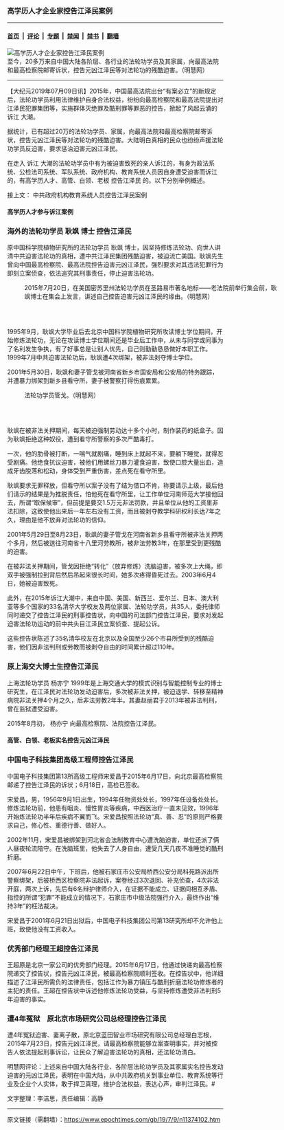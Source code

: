 ### 高学历人才企业家控告江泽民案例

---

#### [首页](../../../..?n11374102) &nbsp;|&nbsp; [评论](../../../../../epoch-comment?n11374102) &nbsp;|&nbsp; [专题](../../../../../epoch-special?n11374102) &nbsp;|&nbsp; [禁闻](../../../../../epoch-news?n11374102) &nbsp;|&nbsp; [禁书](../../../../../books?n11374102) &nbsp;|&nbsp; [翻墙](https://github.com/gfw-breaker/nogfw/blob/master/README.md?n11374102)


<div><img alt="高学历人才企业家控告江泽民案例" class="attachment-djy_600_400 size-djy_600_400 wp-post-image" src="https://i.epochtimes.com/assets/uploads/2019/07/20170806193250-DIADF-28f4gh67-1.jpg"/>
<div class="caption">
 至今，20多万来自中国大陆各阶层、各行业的法轮功学员及其家属，向最高法院和最高检察院邮寄诉状，控告元凶江泽民等对法轮功的残酷迫害。（明慧网）
</div></div><hr/><div class="post_content" id="artbody" itemprop="articleBody">
 <!-- article content begin -->
 <p>
  【大纪元2019年07月09日讯】2015年，中国最高法院出台“有案必立”的新规定后，法轮功学员利用法律维护自身合法权益，纷纷向最高检察院和最高法院提出对江泽民犯罪集团等，实施群体灭绝罪及酷刑罪等罪恶的控告，掀起了风起云涌的
  <ok href="https://www.epochtimes.com/gb/tag/%E8%AF%89%E6%B1%9F.html">
   诉江
  </ok>
  大潮。
 </p>
 <p>
  据统计，已有超过20万的法轮功学员、家属，向最高法院和最高检察院邮寄诉状，控告元凶江泽民等对法轮功的残酷迫害。大陆明白真相的民众也纷纷声援法轮功学员反迫害，要求惩治迫害元凶江泽民。
 </p>
 <p>
  在走入
  <ok href="https://www.epochtimes.com/gb/tag/%E8%AF%89%E6%B1%9F.html">
   诉江
  </ok>
  大潮的法轮功学员中有为被迫害致死的亲人诉江的，有身为政法系统、公检法司系统、军队系统、政府机构、教育系统人员因自身遭受迫害而诉江的，有高学历人才、高管、白领、老板
  <ok href="https://www.epochtimes.com/gb/tag/%E6%8E%A7%E5%91%8A%E6%B1%9F%E6%B3%BD%E6%B0%91.html">
   控告江泽民
  </ok>
  的。以下分别举例概述。
 </p>
 <p>
  接上文：
  <ok href="https://www.epochtimes.com/gb/19/7/8/n11371857.htm">
   中共政府机构教育系统人员控告江泽民案例
  </ok>
 </p>
 <h4>
  <b>
   高学历人才参与诉江案例
  </b>
 </h4>
 <h3>
  <b>
   海外的法轮功学员
   <ok href="https://www.epochtimes.com/gb/tag/%E8%80%BF%E9%A3%92.html">
    耿飒
   </ok>
   博士
   <ok href="https://www.epochtimes.com/gb/tag/%E6%8E%A7%E5%91%8A%E6%B1%9F%E6%B3%BD%E6%B0%91.html">
    控告江泽民
   </ok>
  </b>
 </h3>
 <p>
  原中国科学院植物研究所的法轮功学员
  <ok href="https://www.epochtimes.com/gb/tag/%E8%80%BF%E9%A3%92.html">
   耿飒
  </ok>
  博士，因坚持修炼法轮功、向世人讲清中共迫害法轮功的真相，遭中共江泽民集团残酷迫害，被迫流亡美国。耿飒先生曾向中国最高检察院、最高法院控告迫害元凶江泽民，强烈要求对其违法犯罪行为即刻立案侦查，依法追究其刑事责任，停止迫害法轮功。
 </p>
 <figure aria-describedby="caption-attachment-11374473" class="wp-caption aligncenter" id="attachment_11374473" style="width: 600px">
  <ok href="https://i.epochtimes.com/assets/uploads/2019/07/2015-7-22-minghui-falun-gong-stlouis-01.jpg" target="_blank">
   <img alt="" class="wp-image-11374473 size-large" src="https://i.epochtimes.com/assets/uploads/2019/07/2015-7-22-minghui-falun-gong-stlouis-01-600x400.jpg"/>
  </ok>
  <br/><figcaption class="wp-caption-text" id="caption-attachment-11374473">
   2015年7月20日，在美国密苏里州法轮功学员在圣路易市著名地标——老法院前举行集会前，耿飒博士在集会上发言，讲述自己控告迫害元凶江泽民的缘由。（明慧网）
  </figcaption><br/>
 </figure><br/>
 <p>
  1995年9月，耿飒大学毕业后去北京中国科学院植物研究所攻读博士学位期间，开始修炼法轮功，无论在攻读博士学位期间还是毕业后工作中，从未与同学或同事为了名利发生争执，有了好事总是让别人优先，自己则勤勤恳恳做好本职工作。1999年7月中共迫害法轮功后，耿飒遭4次绑架，被非法剥夺博士学位。
 </p>
 <p>
  2001年5月30日，耿飒和妻子管戈被河南省新乡市国安局和公安局的特务跟踪，并遭暴力绑架到新乡县看守所，妻子被警察打得伤痕累累。
 </p>
 <figure aria-describedby="caption-attachment-11374478" class="wp-caption aligncenter" id="attachment_11374478" style="width: 174px">
  <ok href="https://i.epochtimes.com/assets/uploads/2019/07/guange.jpg" target="_blank">
   <img alt="" class="wp-image-11374478 size-full" src="https://i.epochtimes.com/assets/uploads/2019/07/guange.jpg"/>
  </ok>
  <br/><figcaption class="wp-caption-text" id="caption-attachment-11374478">
   法轮功学员管戈。（明慧网）
  </figcaption><br/>
 </figure><br/>
 <p>
  耿飒在被非法关押期间，每天被迫强制劳动达十多个小时，制作装药的纸盒子。因为耿飒拒绝这种奴役，遭到看守所警察的多次严酷毒打。
 </p>
 <p>
  一次，他的肋骨被打断，一喘气就剧痛，睡到床上就起不来，要躺下睡觉，就得忍受剧痛。他绝食抗议迫害，被他们用螺丝刀暴力灌食迫害，致使口腔大量出血，造成牙齿脱落和松动，身体受到严重伤害，差点死在看守所里。
 </p>
 <p>
  耿飒要求无罪释放，但看守所以案子没有了结为借口不肯，称要请示上级，最后他们请示的结果是为推脱责任，怕他死在看守所里，让工作单位河南师范大学接他回去，所谓“取保候审”，但前提是要交1.5万元非法罚款，并且单位从他的工资里非法扣除，这致使他出来后一年左右没有工资，而且被剥夺教学科研权利长达7年之久，理由是他不放弃对法轮功的信仰。
 </p>
 <p>
  2001年5月29日至8月23日，耿飒的妻子管戈在河南省新乡县看守所被非法关押两个多月，然后被送往河南省十八里河劳教所，被非法劳教3年，在那里受到更残酷的迫害。
 </p>
 <p>
  在被非法关押期间，管戈因拒绝“转化”（放弃修炼）洗脑迫害，被多次上大绳，即双手被强制拉到背后然后吊起来很长时间，她多次疼得昏死过去。2003年6月4日，她被迫害致死。
 </p>
 <p>
  此外，在2015年诉江大潮中，来自中国、美国、新西兰、爱尔兰、日本、澳大利亚等多个国家的33名清华大学校友及两位家属、法轮功学员，共35人，委托律师同时递交了控告江泽民的刑事控告状，向中国的司法部门控告江泽民，要求对发起迫害法轮功运动的前中共头目江泽民立案侦查、提起公诉。
 </p>
 <p>
  这些控告状陈述了35名清华校友在北京以及全国至少26个市县所受到的残酷迫害，他们因非法判刑或劳教而被剥夺自由的时间累计超过110年。
 </p>
 <h3>
  <b>
   原上海交大博士生控告江泽民
  </b>
 </h3>
 <p>
  上海法轮功学员
  <ok href="https://www.epochtimes.com/gb/tag/%E6%9D%A8%E4%BA%A6%E5%AE%81.html">
   杨亦宁
  </ok>
  1999年是上海交通大学的模式识别与智能控制专业的博士研究生，在江泽民对法轮功发动迫害后，多次被非法关押，被迫退学、转移至精神病院非法关押4个月之久，后非法劳教2年半。其妻赵丽君于2013年被非法判刑，曾在监狱遭受迫害。
 </p>
 <p>
  2015年8月初，
  <ok href="https://www.epochtimes.com/gb/tag/%E6%9D%A8%E4%BA%A6%E5%AE%81.html">
   杨亦宁
  </ok>
  向最高检察院、法院控告江泽民。
 </p>
 <h4>
  <b>
   高管、白领、老板实名控告元凶江泽民
  </b>
 </h4>
 <h3>
  <b>
   中国电子科技集团高级工程师控告江泽民
  </b>
 </h3>
 <p>
  中国电子科技集团第13所高级工程师宋爱昌于2015年6月17日，向北京最高检察院邮递了控告江泽民的诉状；6月18日，高检已签收。
 </p>
 <p>
  宋爱昌，男，1956年9月1日出生，1994年任物资处处长，1997年任设备处处长。修炼法轮功前，他患有咽炎、慢性胃炎等疾病，中西医治疗一直未见效，1996年开始炼法轮功半年后疾病不翼而飞。宋爱昌按照法轮功“真、善、忍”的原则严格要求自己，修心性、重德行善、做好人。
 </p>
 <p>
  2002年11月，宋爱昌被绑架到河北省会法制教育中心遭洗脑迫害，单位还派了俩人昼夜轮流陪守。在洗脑班里，他失去了人身自由，遭受几天几夜不准睡觉的酷刑折磨。
 </p>
 <p>
  2007年6月22日中午，下班后，他被石家庄市公安局桥西公安分局科苑路派出所警察绑架，后被桥西区检察院非法起诉，案卷经过3次退回、补充侦查，4次非法开庭，两次上诉，先后有6名辩护律师介入，在证据不能成立、证据间相互矛盾、指控的所谓“犯罪”不能成立的情况下，石家庄市中级法院强行介入，最终作出“维持3年”的枉法裁决。
 </p>
 <p>
  宋爱昌于2001年6月21日出狱后，中国电子科技集团公司第13研究所却不允许他上班，致使他没有工资收入。
 </p>
 <h3>
  <b>
   优秀部门经理王超控告江泽民
  </b>
 </h3>
 <p>
  王超原是北京一家公司的优秀部门经理。2015年6月17日，他通过快递向最高检察院递交了控告状，控告元凶江泽民，被最高检察院顺利签收。在控告状中，他详细描述了江泽民所需负的法律责任，包括江作为暴力镇压与酷刑折磨法轮功修炼者的主犯的责任。王超在控告状中诉述他修炼法轮功受益，与坚持修炼遭受非法判刑5年迫害的事实。
 </p>
 <h3>
  <b>
   遭4年冤狱　原北京市场研究公司总经理控告江泽民
  </b>
 </h3>
 <p>
  遭4年冤狱迫害、妻离子散，原北京蓝田智业市场研究有限公司总经理白志根，2015年7月23日，控告元凶江泽民，请最高检察院能够立案查明事实，并对被控告人依法提起刑事诉讼，让民众了解迫害法轮功的真相，还法轮功清白。
 </p>
 <p>
  明慧网评论：上述来自中国大陆各行业、各阶层法轮功学员及其家属实名控告发动迫害的元凶江泽民，表明在中国大陆，从中共政府机关到事业单位、教育系统等行业及企业个人实体，敢于捍卫真理，维护合法权益，表达心声，审判江泽民。#
 </p>
 <p>
  文字整理：李洁思，责任编辑：高静
 </p>
 <!-- article content end -->
 <div id="below_article_ad">
 </div>
</div>


---

原文链接（需翻墙）：https://www.epochtimes.com/gb/19/7/9/n11374102.htm